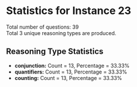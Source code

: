 # Statistics for Instance 23<br/>
Total number of questions: 39<br/>
Total 3 unique reasoning types are produced.<br/>
## Reasoning Type Statistics<br/>
- **conjunction:** Count = 13, Percentage = 33.33%<br/>
- **quantifiers:** Count = 13, Percentage = 33.33%<br/>
- **counting:** Count = 13, Percentage = 33.33%<br/>
